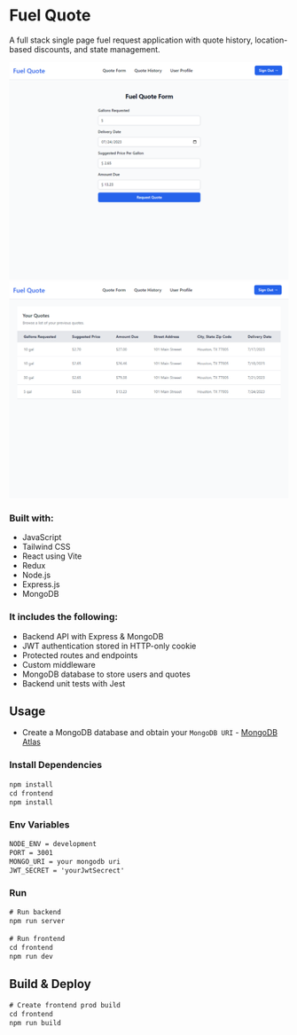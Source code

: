 # Fuel Quote

A full stack single page fuel request application with quote history, location-based discounts, and state management.

![Screenshot preview for quote form](./frontend/public/quote.PNG)
![Screenshot preview for quote history](./frontend/public/history.PNG)

### Built with:

- JavaScript
- Tailwind CSS
- React using Vite
- Redux
- Node.js
- Express.js
- MongoDB

### It includes the following:

- Backend API with Express & MongoDB
- JWT authentication stored in HTTP-only cookie
- Protected routes and endpoints
- Custom middleware
- MongoDB database to store users and quotes
- Backend unit tests with Jest

## Usage

- Create a MongoDB database and obtain your `MongoDB URI` - [MongoDB Atlas](https://www.mongodb.com/cloud/atlas/register)

### Install Dependencies
```
npm install
cd frontend
npm install
```

### Env Variables
```
NODE_ENV = development
PORT = 3001
MONGO_URI = your mongodb uri
JWT_SECRET = 'yourJwtSecrect'
```

### Run
```
# Run backend
npm run server

# Run frontend
cd frontend
npm run dev
```

## Build & Deploy
```
# Create frontend prod build
cd frontend
npm run build
```
